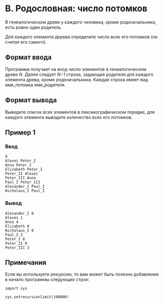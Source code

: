 # B. Родословная: число потомков

В генеалогическом древе у каждого человека, кроме родоначальника, есть ровно один родитель.

Для каждого элемента дерева определите число всех его потомков (не считая его самого).

## Формат ввода

Программа получает на вход число элементов в генеалогическом древе _N_. Далее следует _N−1_ строка, задающие родителя
для каждого элемента древа, кроме родоначальника. Каждая строка имеет вид имя_потомка имя_родителя.

## Формат вывода

Выведите список всех элементов в лексикографическом порядке, для каждого элемента выводите количество всех его потомков.

## Пример 1

### Ввод

    9
    Alexei Peter_I
    Anna Peter_I
    Elizabeth Peter_I
    Peter_II Alexei
    Peter_III Anna
    Paul_I Peter_III
    Alexander_I Paul_I
    Nicholaus_I Paul_I

### Вывод

    Alexander_I 0
    Alexei 1
    Anna 4
    Elizabeth 0
    Nicholaus_I 0
    Paul_I 2
    Peter_I 8
    Peter_II 0
    Peter_III 3

## Примечания

Если вы используете рекурсию, то вам может быть полезно добавление в начало программы следующих строк:

    import sys
    
    sys.setrecursionlimit(100000)